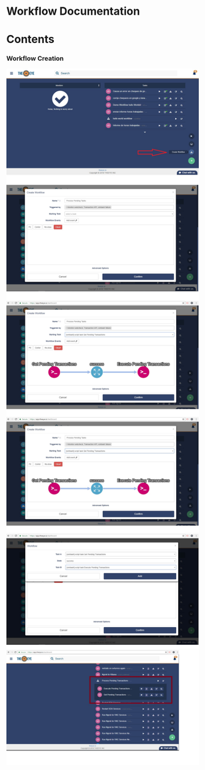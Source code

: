 # Workflow Documentation

# Contents

### Workflow Creation

![](/images/workflow1.jpg)
![](/images/workflow2.jpg)
![](/images/workflow3.jpg)
![](/images/workflow4.jpg)
![](/images/workflow5.jpg)
![](/images/workflow6.jpg)

